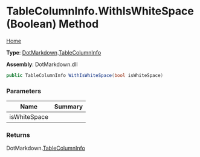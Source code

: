 # TableColumnInfo\.WithIsWhiteSpace\(Boolean\) Method

[Home](../../../README.md)

**Type**: [DotMarkdown](../../README.md)\.[TableColumnInfo](../README.md)

**Assembly**: DotMarkdown\.dll

```csharp
public TableColumnInfo WithIsWhiteSpace(bool isWhiteSpace)
```

### Parameters

| Name | Summary |
| ---- | ------- |
| isWhiteSpace | |

### Returns

DotMarkdown\.[TableColumnInfo](../README.md)

